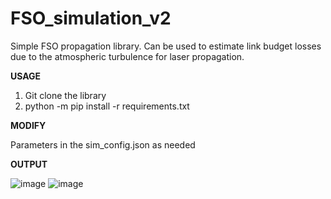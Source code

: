 # FSO_simulation_v2
Simple FSO propagation library. Can be used to estimate link budget losses due to the atmospheric turbulence for laser propagation. 

**USAGE**

1. Git clone the library
2. python -m pip install -r requirements.txt 

**MODIFY**

Parameters in the sim_config.json as needed

**OUTPUT**

![image](https://github.com/MarcnKov/FSO_simulation_v2/assets/46137836/71328fd6-879a-43f7-8ad5-fec775ab6a4f)
![image](https://github.com/MarcnKov/FSO_simulation_v2/assets/46137836/bf415d49-0fd7-4813-9054-15187ec97dfb)
